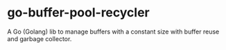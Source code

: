 # go-buffer-pool-recycler
A Go (Golang) lib to manage buffers with a constant size with buffer reuse and garbage collector.
